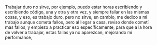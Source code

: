 Trabajar duro no sirve, por ejemplo, puedo estar horas escribiendo y escribiendo código, una y otra y otra vez, y siempre fallar en las mismas cosas, y eso, es trabajo duro, pero no sirve, en cambio, me dedico a mi trabajo aunque cometa fallos, pero al llegar a casa, reviso donde cometí mas fallos, y empiezo a practicar eso específicamente, para que a la hora de volver a trabajar, estas fallas ya no aparezcan, mejorando mi performance, 